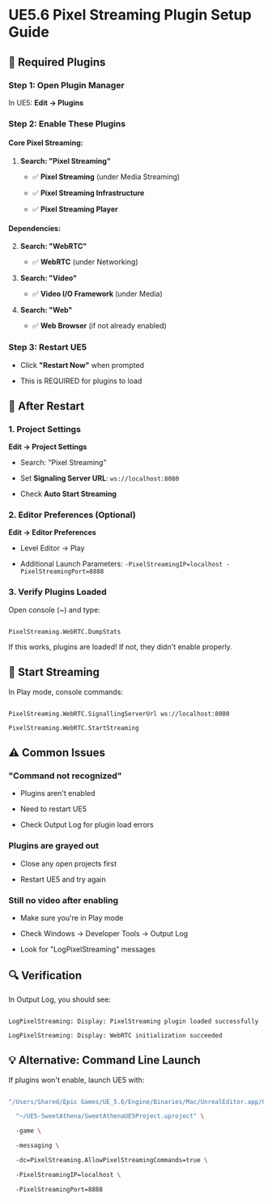 # UE5.6 Pixel Streaming Plugin Setup Guide
## 🔌 Required Plugins
### Step 1: Open Plugin Manager

In UE5: **Edit → Plugins**
### Step 2: Enable These Plugins

#### Core Pixel Streaming:

1. **Search: "Pixel Streaming"**

   - ✅ **Pixel Streaming** (under Media Streaming)

   - ✅ **Pixel Streaming Infrastructure**

   - ✅ **Pixel Streaming Player**

#### Dependencies:

2. **Search: "WebRTC"**

   - ✅ **WebRTC** (under Networking)
3. **Search: "Video"**

   - ✅ **Video I/O Framework** (under Media)
4. **Search: "Web"**

   - ✅ **Web Browser** (if not already enabled)
### Step 3: Restart UE5

- Click **"Restart Now"** when prompted

- This is REQUIRED for plugins to load
## 🔧 After Restart
### 1. Project Settings

**Edit → Project Settings**

- Search: "Pixel Streaming"

- Set **Signaling Server URL**: `ws://localhost:8080`

- Check **Auto Start Streaming**
### 2. Editor Preferences (Optional)

**Edit → Editor Preferences**

- Level Editor → Play

- Additional Launch Parameters: `-PixelStreamingIP=localhost -PixelStreamingPort=8888`
### 3. Verify Plugins Loaded

Open console (~) and type:

```

PixelStreaming.WebRTC.DumpStats

```
If this works, plugins are loaded! If not, they didn't enable properly.
## 🚀 Start Streaming
In Play mode, console commands:

```

PixelStreaming.WebRTC.SignallingServerUrl ws://localhost:8080

PixelStreaming.WebRTC.StartStreaming

```
## ⚠️ Common Issues
### "Command not recognized"

- Plugins aren't enabled

- Need to restart UE5

- Check Output Log for plugin load errors
### Plugins are grayed out

- Close any open projects first

- Restart UE5 and try again
### Still no video after enabling

- Make sure you're in Play mode

- Check Windows → Developer Tools → Output Log

- Look for "LogPixelStreaming" messages
## 🔍 Verification
In Output Log, you should see:

```

LogPixelStreaming: Display: PixelStreaming plugin loaded successfully

LogPixelStreaming: Display: WebRTC initialization succeeded

```
## 💡 Alternative: Command Line Launch
If plugins won't enable, launch UE5 with:

```bash

"/Users/Shared/Epic Games/UE_5.6/Engine/Binaries/Mac/UnrealEditor.app/Contents/MacOS/UnrealEditor" \

  "~/UE5-SweetAthena/SweetAthenaUE5Project.uproject" \

  -game \

  -messaging \

  -dc=PixelStreaming.AllowPixelStreamingCommands=true \

  -PixelStreamingIP=localhost \

  -PixelStreamingPort=8888

```